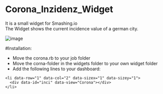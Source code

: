 # Corona_Inzidenz_Widget
It is a small widget for Smashing.io <br>
The Widget shows the current incidence value of a german city. 

![image](https://user-images.githubusercontent.com/35784592/122083424-279fb800-ce01-11eb-8d08-29655ccaa646.png)


#Installation:
- Move the corona.rb to your job folder
- Move the corna-folder in the widgets folder to your own widget folder
- Add the following lines to your dashboard:
```` 
<li data-row="1" data-col="2" data-sizex="1" data-sizey="1">
  <div data-id="inci" data-view="Corona"></div>
</li>
````
